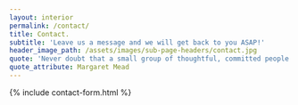 ```yaml
---
layout: interior
permalink: /contact/
title: Contact.
subtitle: 'Leave us a message and we will get back to you ASAP!'
header_image_path: /assets/images/sub-page-headers/contact.jpg
quote: 'Never doubt that a small group of thoughtful, committed people can change the world; indeed, it is the only thing that ever has.'
quote_attribute: Margaret Mead
---
```


{% include contact-form.html %}
